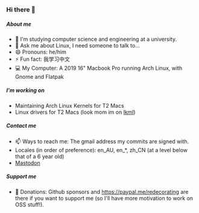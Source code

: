### Hi there 👋

##### About me
- 🌱 I'm studying computer science and engineering at a university.
- 💬 Ask me about Linux, I need someone to talk to...
- 😄 Pronouns: he/him
- ⚡ Fun fact: 我学习中文
- 💻 My Computer: A 2019 16" Macbook Pro running Arch Linux, with Gnome and Flatpak
##### I'm working on
- Maintaining Arch Linux Kernels for T2 Macs
- Linux drivers for T2 Macs (look mom im on [lkml](https://lore.kernel.org/lkml/?q=Orlando+Chamberlain))
##### Contact me
- 📫 Ways to reach me: The gmail address my commits are signed with.
- Locales (in order of preference): en_AU, en_\*,  zh_CN (at a level below that of a 6 year old)
- <a rel="me" href="https://fosstodon.org/@redecorating">Mastodon</a>
##### Support me
- 💸 Donations: Github sponsors and https://paypal.me/redecorating are there if you want to support me (so I'll have more motivation to work on OSS stuff!). 

